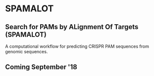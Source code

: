 # SPAMALOT

## Search for PAMs by ALignment Of Targets (SPAMALOT)

A computational workflow for predicting CRISPR PAM sequences from genomic sequences.

## Coming September '18
